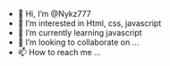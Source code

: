 - 👋 Hi, I’m @Nykz777
- 👀 I’m interested in Html, css, javascript
- 🌱 I’m currently learning javascript
- 💞️ I’m looking to collaborate on ...
- 📫 How to reach me ...

<!---
Nykz777/Nykz777 is a ✨ special ✨ repository because its `README.md` (this file) appears on your GitHub profile.
You can click the Preview link to take a look at your changes.
--->
